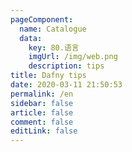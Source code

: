 ```yaml
---
pageComponent: 
  name: Catalogue
  data: 
    key: 80.语言
    imgUrl: /img/web.png
    description: tips
title: Dafny tips
date: 2020-03-11 21:50:53
permalink: /en
sidebar: false
article: false
comment: false
editLink: false
---
```



